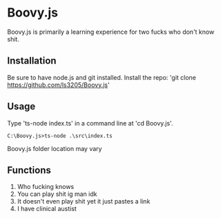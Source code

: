 # Boovy.js
Boovy.js is primarily a learning experience for two fucks who don't know shit.

## Installation
Be sure to have node.js and git installed.
Install the repo: 'git clone https://github.com/ls3205/Boovy.js'

## Usage
Type 'ts-node index.ts' in a command line at 'cd Boovy.js'.
```
C:\Boovy.js>ts-node .\src\index.ts
```
Boovy.js folder location may vary

## Functions
1. Who fucking knows
2. You can play shit ig man idk
3. It doesn't even play shit yet it just pastes a link
4. I have clinical austist